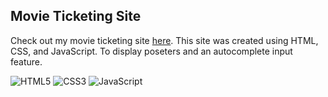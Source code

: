 ## Movie Ticketing Site

Check out my movie ticketing site [here](https://jhaymilana.github.io/alarm-clock/).
This site was created using HTML, CSS, and JavaScript. To display poseters and an autocomplete input feature.

![HTML5](https://img.shields.io/badge/html5-%23E34F26.svg?style=for-the-badge&logo=html5&logoColor=white)
![CSS3](https://img.shields.io/badge/css3-%231572B6.svg?style=for-the-badge&logo=css3&logoColor=white)
![JavaScript](https://img.shields.io/badge/javascript-%23323330.svg?style=for-the-badge&logo=javascript&logoColor=%23F7DF1E)
